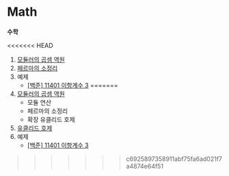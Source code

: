 # Math
**수학**

<<<<<<< HEAD
1. [모듈러의 곱셈 역원](https://github.com/choiish98/PS/blob/main/Math/%EB%AA%A8%EB%93%88%EB%9F%AC%EC%9D%98%20%EA%B3%B1%EC%85%88%20%EC%97%AD%EC%9B%90.md)
2. [페르마의 소정리](https://github.com/choiish98/PS/blob/main/Math/%ED%8E%98%EB%A5%B4%EB%A7%88%EC%9D%98%20%EC%86%8C%EC%A0%95%EB%A6%AC.md)
3. 예제
   - [[백준] 11401 이항계수 3](https://github.com/choiish98/PS/blob/main/Math/%5B%EB%B0%B1%EC%A4%80%5D%2011401%20%EC%9D%B4%ED%95%AD%EA%B3%84%EC%88%98%203.md)
=======
1. [모듈러의 곱셈 역원]()
   - 모듈 연산
   - 페르마의 소정리
   - 확장 유클리드 호제
2. [유클리드 호제]()
3. 예제
   - [[백준] 11401 이항계수 3]()
>>>>>>> c6925897358911abf75fa6ad021f7a4874e64f51
